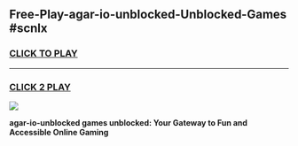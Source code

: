 
## Free-Play-agar-io-unblocked-Unblocked-Games #scnlx
<h3>
<a href="https://news.freeplayer.one?title=agar-io-unblocked&ref=8M">CLICK TO PLAY</a></h3>
<hr>

<h3>
<a href="https://news.freeplayer.one?title=agar-io-unblocked&ref=8M">CLICK 2 PLAY</a>
  
</h3>

<a href="https://news.freeplayer.one?title=agar-io-unblocked&ref=8M"><img src="https://clearcache.store/games.png"></a>


**agar-io-unblocked games unblocked: Your Gateway to Fun and Accessible Online Gaming**
